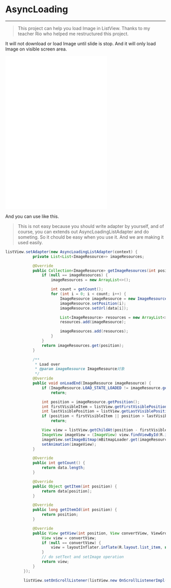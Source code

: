 # AsyncLoading
------

> This project can help you load Image in ListView. Thanks to my teacher Rio who helped me restructured this project.

It will not download or load Image until slide is stop. And it will only load Image on visible screen area.

<iframe height=480 width=320 src="introduce.mp4" frameborder=0 allowfullscreen></iframe>

And you can use like this.

> This is not easy because you should write adapter by yourself, and of course, you can extends out AsyncLoadingListAdapter and do someting. So it chould be easy when you use it. And we are making it used easily.

```java
listView.setAdapter(new AsyncLoadingListAdapter(context) {
            private List<List<ImageResource>> imageResources;

            @Override
            public Collection<ImageResource> getImageResources(int position) {
                if (null == imageResources) {
                    imageResources = new ArrayList<>();

                    int count = getCount();
                    for (int i = 0; i < count; i++) {
                        ImageResource imageResource = new ImageResource();
                        imageResource.setPosition(i);
                        imageResource.setUrl(data[i]);

                        List<ImageResource> resources = new ArrayList<>();
                        resources.add(imageResource);

                        imageResources.add(resources);
                    }
                }
                return imageResources.get(position);
            }

            /**
             * Load over
             * @param imageResource ImageResource对象
             */
            @Override
            public void onLoadEnd(ImageResource imageResource) {
                if (ImageResource.LOAD_STATE_LOADED != imageResource.getLoadState())
                    return;

                int position = imageResource.getPosition();
                int firstVisibleItem = listView.getFirstVisiblePosition();
                int lastVisiblePosition = listView.getLastVisiblePosition();
                if (position < firstVisibleItem || position > lastVisiblePosition)
                    return;

                View view = listView.getChildAt(position - firstVisibleItem);
                ImageView imageView = (ImageView) view.findViewById(R.id.image);
                imageView.setImageBitmap(mBitmapLoader.get(imageResource.getUrl()));
                setAnimation(imageView);
            }

            @Override
            public int getCount() {
                return data.length;
            }

            @Override
            public Object getItem(int position) {
                return data[position];
            }

            @Override
            public long getItemId(int position) {
                return position;
            }

            @Override
            public View getView(int position, View convertView, ViewGroup parent) {
                View view = convertView;
                if (null == convertView) {
                    view = layoutInflater.inflate(R.layout.list_item, null);
                }
                // do setText and setImage operation
                return view;
            }
        });

        listView.setOnScrollListener(listView.new OnScrollListenerImpl());
```
